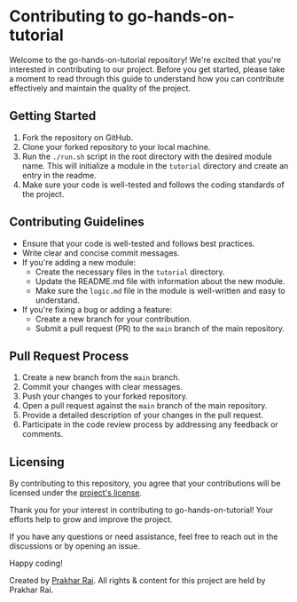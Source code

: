 # Contributing to go-hands-on-tutorial

Welcome to the go-hands-on-tutorial repository! We're excited that you're interested in contributing to our project. Before you get started, please take a moment to read through this guide to understand how you can contribute effectively and maintain the quality of the project.

## Getting Started

1. Fork the repository on GitHub.
2. Clone your forked repository to your local machine.
3. Run the `./run.sh` script in the root directory with the desired module name. This will initialize a module in the `tutorial` directory and create an entry in the readme.
4. Make sure your code is well-tested and follows the coding standards of the project.

## Contributing Guidelines

- Ensure that your code is well-tested and follows best practices.
- Write clear and concise commit messages.
- If you're adding a new module:
  - Create the necessary files in the `tutorial` directory.
  - Update the README.md file with information about the new module.
  - Make sure the `logic.md` file in the module is well-written and easy to understand.
- If you're fixing a bug or adding a feature:
  - Create a new branch for your contribution.
  - Submit a pull request (PR) to the `main` branch of the main repository.

## Pull Request Process

1. Create a new branch from the `main` branch.
2. Commit your changes with clear messages.
3. Push your changes to your forked repository.
4. Open a pull request against the `main` branch of the main repository.
5. Provide a detailed description of your changes in the pull request.
6. Participate in the code review process by addressing any feedback or comments.

## Licensing

By contributing to this repository, you agree that your contributions will be licensed under the [project's license](LICENSE).

Thank you for your interest in contributing to go-hands-on-tutorial! Your efforts help to grow and improve the project.

If you have any questions or need assistance, feel free to reach out in the discussions or by opening an issue.

Happy coding!

Created by [Prakhar Rai](https://www.github.com/prakharrai1609). 
All rights & content for this project are held by Prakhar Rai.